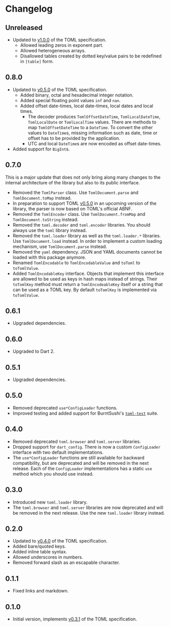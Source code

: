 # Changelog

## Unreleased

 - Updated to [v1.0.0][toml-spec/v1.0.0] of the TOML specification.
   + Allowed leading zeros in exponent part.
   + Allowed heterogeneous arrays.
   + Disallowed tables created by dotted key/value pairs to be redefined in `[table]` form.

## 0.8.0

 - Updated to [v0.5.0][toml-spec/v0.5.0] of the TOML specification.
   + Added binary, octal and hexadecimal integer notation.
   + Added special floating point values `inf` and `nan`.
   + Added offset date-times, local date-times, local dates and local times.
     - The decoder produces `TomlOffsetDateTime`, `TomlLocalDateTime`, `TomlLocalDate` or `TomlLocalTime` values.
       There are methods to map `TomlOffsetDateTime` to a `DateTime`.
       To convert the other values to `DateTime`s, missing information such as date, time or offset has to be provided by the application.
     - UTC and local `DateTime`s are now encoded as offset date-times.
 - Added support for `BigInt`s.

## 0.7.0

This is a major update that does not only bring along many changes to the internal architecture of the library but also to its public interface.

- Removed the `TomlParser` class.
  Use `TomlDocument.parse` and `TomlDocument.toMap` instead.
- In preparation to support TOML [v0.5.0][toml-spec/v0.5.0] in an upcoming version of the library, the parser is now based on TOML's official ABNF.
- Removed the `TomlEncoder` class.
  Use `TomlDocument.fromMap` and `TomlDocument.toString` instead.
- Removed the `toml.decoder` and `toml.encoder` libraries.
  You should always use the `toml` library instead.
- Removed the `toml.loader` library as well as the `toml.loader.*` libraries.
  Use `TomlDocument.load` instead.
  In order to implement a custom loading mechanism, use `TomlDocument.parse` instead.
- Removed the `yaml` dependency.
  JSON and YAML documents cannot be loaded with this package anymore.
- Renamed `TomlEncodable` to `TomlEncodableValue` and `toToml` to `toTomlValue`.
- Added `TomlEncodableKey` interface.
  Objects that implement this interface are allowed to be used as keys in hash maps instead of strings.
  Their `toTomlKey` method must return a `TomlEncodeableKey` itself or a string that can be used as a TOML key.
  By default `toTomlKey` is implemented via `toTomlValue`.

## 0.6.1

- Upgraded dependencies.

## 0.6.0

- Upgraded to Dart 2.

## 0.5.1

- Upgraded dependencies.

## 0.5.0

- Removed deprecated `use*ConfigLoader` functions.
- Improved testing and added support for BurntSushi's [`toml-test`][toml-test] suite.

## 0.4.0

- Removed deprecated `toml.browser` and `toml.server` libraries.
- Dropped support for `dart_config`. There is now a custom `ConfigLoader` interface with two default implementations.
- The `use*ConfigLoader` functions are still available for backward compatibility, but are deprecated and will be removed in the next release.
  Each of the `ConfigLoader` implementations has a static `use` method which you should use instead.

## 0.3.0

- Introduced new `toml.loader` library.
- The `toml.browser` and `toml.server` libraries are now deprecated and will be removed in the next release. Use the new `toml.loader` library instead.

## 0.2.0

- Updated to [v0.4.0][toml-spec/v0.4.0] of the TOML specification.
- Added bare/quoted keys.
- Added inline table syntax.
- Allowed underscores in numbers.
- Removed forward slash as an escapable character.

## 0.1.1

- Fixed links and markdown.

## 0.1.0

- Initial version, implements [v0.3.1][toml-spec/v0.3.1] of the TOML specification.

[toml-spec/v0.3.1]:
  https://toml.io/en/v0.3.1
  "TOML: English v0.3.1"
[toml-spec/v0.4.0]:
  https://toml.io/en/v0.4.0
  "TOML: English v0.4.0"
[toml-spec/v0.5.0]:
  https://toml.io/en/v0.5.0
  "TOML: English v0.5.0"
[toml-spec/v1.0.0]:
  https://toml.io/en/v1.0.0
  "TOML: English v1.0.0"

[toml-test]:
  https://github.com/BurntSushi/toml-test
  "A language agnostic test suite for TOML parsers."
